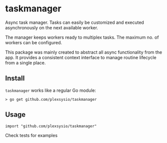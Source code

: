 # taskmanager

Async task manager. Tasks can easily be customized and executed asynchronously on
the next available worker.

The manager keeps workers ready to multiplex tasks. The maximum no. of workers can
be configured.

This package was mainly created to abstract all async functionality from the app. It
provides a consistent context interface to manage routine lifecycle from a single
place.

## Install
`taskmanager` works like a regular Go module:

```
> go get github.com/plexsysio/taskmanager
```

## Usage
```
import "github.com/plexsysio/taskmanager"
```
Check tests for examples
